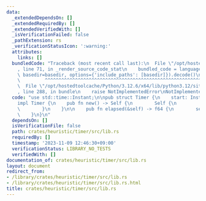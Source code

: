 ```yaml
---
data:
  _extendedDependsOn: []
  _extendedRequiredBy: []
  _extendedVerifiedWith: []
  _isVerificationFailed: false
  _pathExtension: rs
  _verificationStatusIcon: ':warning:'
  attributes:
    links: []
  bundledCode: "Traceback (most recent call last):\n  File \"/opt/hostedtoolcache/Python/3.12.6/x64/lib/python3.12/site-packages/onlinejudge_verify/documentation/build.py\"\
    , line 71, in _render_source_code_stat\n    bundled_code = language.bundle(stat.path,\
    \ basedir=basedir, options={'include_paths': [basedir]}).decode()\n          \
    \         ^^^^^^^^^^^^^^^^^^^^^^^^^^^^^^^^^^^^^^^^^^^^^^^^^^^^^^^^^^^^^^^^^^^^^^^^^^^^^^^^^\n\
    \  File \"/opt/hostedtoolcache/Python/3.12.6/x64/lib/python3.12/site-packages/onlinejudge_verify/languages/rust.py\"\
    , line 288, in bundle\n    raise NotImplementedError\nNotImplementedError\n"
  code: "use std::time::Instant;\n\npub struct Timer {\n    start: Instant,\n}\n\n\
    impl Timer {\n    pub fn new() -> Self {\n        Self {\n            start: Instant::now(),\n\
    \        }\n    }\n\n    pub fn elapsed(&self) -> f64 {\n        self.start.elapsed().as_secs_f64()\n\
    \    }\n}\n"
  dependsOn: []
  isVerificationFile: false
  path: crates/heuristic/timer/src/lib.rs
  requiredBy: []
  timestamp: '2023-11-09 12:46:30+09:00'
  verificationStatus: LIBRARY_NO_TESTS
  verifiedWith: []
documentation_of: crates/heuristic/timer/src/lib.rs
layout: document
redirect_from:
- /library/crates/heuristic/timer/src/lib.rs
- /library/crates/heuristic/timer/src/lib.rs.html
title: crates/heuristic/timer/src/lib.rs
---
```

